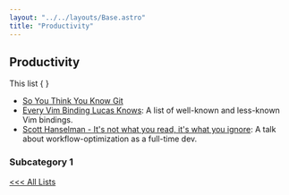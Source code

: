 ```yaml
---
layout: "../../layouts/Base.astro"
title: "Productivity"
---
```


## Productivity

This list { }

- [So You Think You Know Git](https://www.youtube.com/watch?v=aolI_Rz0ZqY)
- [Every Vim Binding Lucas Knows](https://scharenbroch.dev/blog/vim-bindings/): A list of well-known and less-known Vim bindings.
- [Scott Hanselman - It's not what you read, it's what you ignore](https://youtube.com/watch?v=IWPgUn8tL8s): A talk about workflow-optimization as a full-time dev.

### Subcategory 1

[<<< All Lists](./)